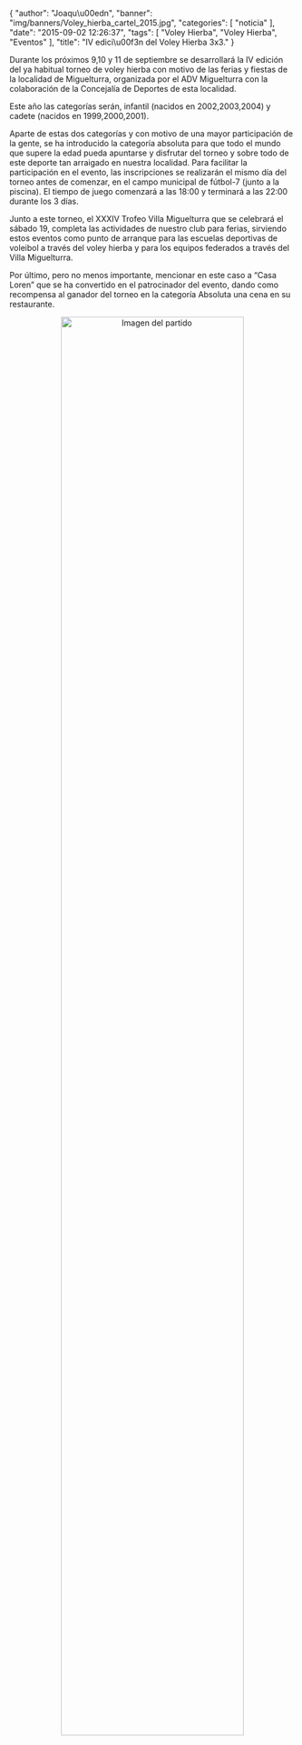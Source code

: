 {
  "author": "Joaqu\u00edn", 
  "banner": "img/banners/Voley_hierba_cartel_2015.jpg", 
  "categories": [
    "noticia"
  ], 
  "date": "2015-09-02 12:26:37", 
  "tags": [
    "Voley Hierba", 
    "Voley Hierba", 
    "Eventos"
  ], 
  "title": "IV edici\u00f3n del Voley Hierba 3x3."
}

Durante los próximos 9,10 y 11 de septiembre se desarrollará la IV edición del ya habitual torneo de voley hierba con motivo de las ferias y fiestas de la localidad de Miguelturra, organizada por el ADV Miguelturra con la colaboración de la Concejalía de Deportes de esta localidad.

Este año las categorías serán, infantil (nacidos en 2002,2003,2004) y cadete (nacidos en 1999,2000,2001).

Aparte de estas dos categorías y con motivo de una mayor participación de la gente, se ha introducido la categoría absoluta para que todo el mundo que supere la edad pueda apuntarse y disfrutar del torneo y sobre todo de este deporte tan arraigado en nuestra localidad. Para facilitar la participación en el evento, las inscripciones se realizarán el mismo día del torneo antes de comenzar, en el campo municipal de fútbol-7 (junto a la piscina). El tiempo de juego comenzará a las 18:00 y terminará a las 22:00 durante los 3 días.

Junto a este torneo, el XXXIV Trofeo Villa Miguelturra que se celebrará el sábado 19, completa las actividades de nuestro club para ferias, sirviendo estos eventos como punto de arranque para las escuelas deportivas de voleibol a través del voley hierba y para los equipos federados a través del Villa Miguelturra.

Por último, pero no menos importante, mencionar en este caso a “Casa Loren” que se ha convertido en el patrocinador del evento, dando como recompensa al ganador del torneo en la categoría Absoluta una cena en su restaurante.

<center>
<a target="_new" href="http://www.advmiguelturra.org/drupal/sites/default/files/Voley%20hierba%20cartel%202015.jpg"> 
<img alt="Imagen del partido" width="80%" align="center" src="http://www.advmiguelturra.org/drupal/sites/default/files/Voley%20hierba%20cartel%202015.jpg"/> </a> </center>

